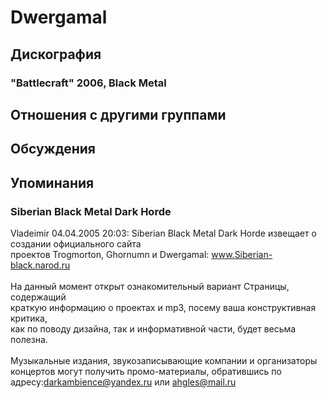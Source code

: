 # Dwergamal



## Дискография

### "Battlecraft" 2006, Black Metal




## Отношения с другими группами


## Обсуждения


## Упоминания

### Siberian Black Metal Dark Horde

Vladeimir 04.04.2005 20:03:
Siberian Black Metal Dark Horde извещает о создании официального сайта<BR>проектов Trogmorton, Ghornumn и Dwergamal: www.Siberian-black.narod.ru<BR><BR>На данный момент открыт ознакомительный вариант Страницы, содержащий<BR>краткую информацию о проектах и mp3, посему ваша конструктивная критика,<BR>как по поводу дизайна, так и информативной части, будет весьма полезна.<BR><BR>Музыкальные издания, звукозаписывающие компании и организаторы концертов могут получить промо-материалы, обратившись по адресу:darkambience@yandex.ru или ahgles@mail.ru

